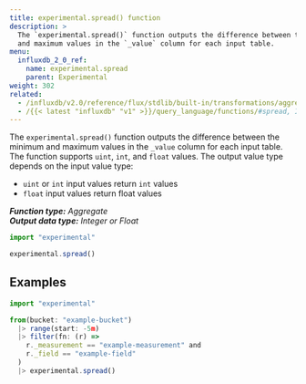 ```yaml
---
title: experimental.spread() function
description: >
  The `experimental.spread()` function outputs the difference between the minimum
  and maximum values in the `_value` column for each input table.
menu:
  influxdb_2_0_ref:
    name: experimental.spread
    parent: Experimental
weight: 302
related:
  - /influxdb/v2.0/reference/flux/stdlib/built-in/transformations/aggregates/spread/
  - /{{< latest "influxdb" "v1" >}}/query_language/functions/#spread, InfluxQL – SPREAD()
---
```


The `experimental.spread()` function outputs the difference between the minimum
and maximum values in the `_value` column for each input table.
The function supports `uint`, `int`, and `float` values.
The output value type depends on the input value type:

- `uint` or `int` input values return `int` values
- `float` input values return float values

_**Function type:** Aggregate_  
_**Output data type:** Integer or Float_

```js
import "experimental"

experimental.spread()
```

## Examples
```js
import "experimental"

from(bucket: "example-bucket")
  |> range(start: -5m)
  |> filter(fn: (r) =>
    r._measurement == "example-measurement" and
    r._field == "example-field"
  )
  |> experimental.spread()
```
